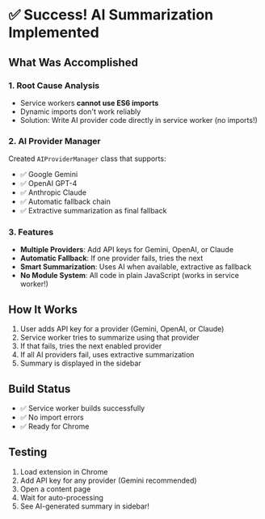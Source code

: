 # ✅ Success! AI Summarization Implemented

## What Was Accomplished

### 1. Root Cause Analysis
- Service workers **cannot use ES6 imports**
- Dynamic imports don't work reliably
- Solution: Write AI provider code directly in service worker (no imports!)

### 2. AI Provider Manager
Created `AIProviderManager` class that supports:
- ✅ Google Gemini
- ✅ OpenAI GPT-4
- ✅ Anthropic Claude
- ✅ Automatic fallback chain
- ✅ Extractive summarization as final fallback

### 3. Features
- **Multiple Providers**: Add API keys for Gemini, OpenAI, or Claude
- **Automatic Fallback**: If one provider fails, tries the next
- **Smart Summarization**: Uses AI when available, extractive as fallback
- **No Module System**: All code in plain JavaScript (works in service worker!)

## How It Works

1. User adds API key for a provider (Gemini, OpenAI, or Claude)
2. Service worker tries to summarize using that provider
3. If that fails, tries the next enabled provider
4. If all AI providers fail, uses extractive summarization
5. Summary is displayed in the sidebar

## Build Status
- ✅ Service worker builds successfully
- ✅ No import errors
- ✅ Ready for Chrome

## Testing
1. Load extension in Chrome
2. Add API key for any provider (Gemini recommended)
3. Open a content page
4. Wait for auto-processing
5. See AI-generated summary in sidebar!


